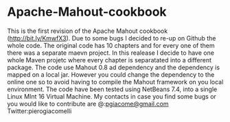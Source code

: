 Apache-Mahout-cookbook
======================
This is the first revision of the Apache Mahout cookbook (http://bit.ly/KmwfX3).
Due to some bugs I decided to re-up on Github the whole code. 
The original code has 10 chapters and for every one of them there was a separate maevn project. 
In this realease I decide to have one whole Maven projetc where every chapter is separatated into a different package.
The code use Mahout 0.8 ad dependency and the dependency is mapped on a local jar. 
However you could change the dependency to the online one so to avoid having to compile the Mahout framework on you local environment. 
The code have been tested using NetBeans 7.4, into a single Linux MInt 16 Virtual Machine.
My contacts in case you find some bugs or you would like to contribute are
@:pgiacome@gmail.com
Twitter:pierogiacomelli

